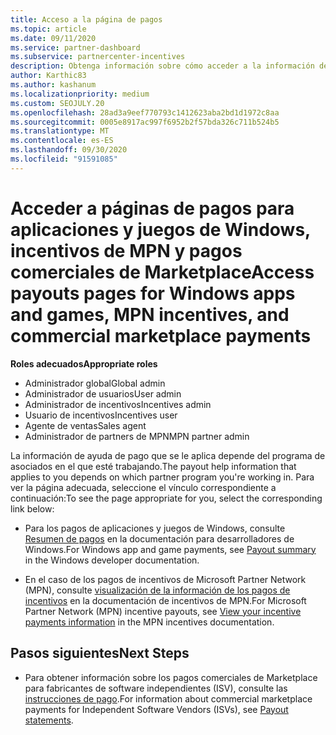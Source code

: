 ```yaml
---
title: Acceso a la página de pagos
ms.topic: article
ms.date: 09/11/2020
ms.service: partner-dashboard
ms.subservice: partnercenter-incentives
description: Obtenga información sobre cómo acceder a la información de pago de sus aplicaciones y juegos de Windows, incentivos de MPN y pagos comerciales de Marketplace para proveedores de software independientes.
author: Karthic83
ms.author: kashanum
ms.localizationpriority: medium
ms.custom: SEOJULY.20
ms.openlocfilehash: 28ad3a9eef770793c1412623aba2bd1d1972c8aa
ms.sourcegitcommit: 0005e8917ac997f6952b2f57bda326c711b524b5
ms.translationtype: MT
ms.contentlocale: es-ES
ms.lasthandoff: 09/30/2020
ms.locfileid: "91591085"
---
```

# <a name="access-payouts-pages-for-windows-apps-and-games-mpn-incentives-and-commercial-marketplace-payments"></a><span data-ttu-id="797ef-103">Acceder a páginas de pagos para aplicaciones y juegos de Windows, incentivos de MPN y pagos comerciales de Marketplace</span><span class="sxs-lookup"><span data-stu-id="797ef-103">Access payouts pages for Windows apps and games, MPN incentives, and commercial marketplace payments</span></span>

<span data-ttu-id="797ef-104">**Roles adecuados**</span><span class="sxs-lookup"><span data-stu-id="797ef-104">**Appropriate roles**</span></span>

- <span data-ttu-id="797ef-105">Administrador global</span><span class="sxs-lookup"><span data-stu-id="797ef-105">Global admin</span></span>
- <span data-ttu-id="797ef-106">Administrador de usuarios</span><span class="sxs-lookup"><span data-stu-id="797ef-106">User admin</span></span>
- <span data-ttu-id="797ef-107">Administrador de incentivos</span><span class="sxs-lookup"><span data-stu-id="797ef-107">Incentives admin</span></span>
- <span data-ttu-id="797ef-108">Usuario de incentivos</span><span class="sxs-lookup"><span data-stu-id="797ef-108">Incentives user</span></span>
- <span data-ttu-id="797ef-109">Agente de ventas</span><span class="sxs-lookup"><span data-stu-id="797ef-109">Sales agent</span></span>
- <span data-ttu-id="797ef-110">Administrador de partners de MPN</span><span class="sxs-lookup"><span data-stu-id="797ef-110">MPN partner admin</span></span>

<span data-ttu-id="797ef-111">La información de ayuda de pago que se le aplica depende del programa de asociados en el que esté trabajando.</span><span class="sxs-lookup"><span data-stu-id="797ef-111">The payout help information that applies to you depends on which partner program you're working in.</span></span> <span data-ttu-id="797ef-112">Para ver la página adecuada, seleccione el vínculo correspondiente a continuación:</span><span class="sxs-lookup"><span data-stu-id="797ef-112">To see the page appropriate for you, select the corresponding link below:</span></span>

- <span data-ttu-id="797ef-113">Para los pagos de aplicaciones y juegos de Windows, consulte [Resumen de pagos](/windows/uwp/publish/payout-summary) en la documentación para desarrolladores de Windows.</span><span class="sxs-lookup"><span data-stu-id="797ef-113">For Windows app and game payments, see [Payout summary](/windows/uwp/publish/payout-summary) in the Windows developer documentation.</span></span>

- <span data-ttu-id="797ef-114">En el caso de los pagos de incentivos de Microsoft Partner Network (MPN), consulte [visualización de la información de los pagos de incentivos](understand-incentive-payouts.md) en la documentación de incentivos de MPN.</span><span class="sxs-lookup"><span data-stu-id="797ef-114">For Microsoft Partner Network (MPN) incentive payouts, see [View your incentive payments information](understand-incentive-payouts.md) in the MPN incentives documentation.</span></span>

## <a name="next-steps"></a><span data-ttu-id="797ef-115">Pasos siguientes</span><span class="sxs-lookup"><span data-stu-id="797ef-115">Next Steps</span></span>

- <span data-ttu-id="797ef-116">Para obtener información sobre los pagos comerciales de Marketplace para fabricantes de software independientes (ISV), consulte las [instrucciones de pago](payout-statement.md).</span><span class="sxs-lookup"><span data-stu-id="797ef-116">For information about commercial marketplace payments for Independent Software Vendors (ISVs), see [Payout statements](payout-statement.md).</span></span>